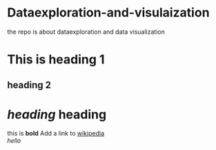 # Dataexploration-and-visulaization
the repo is about dataexploration and data visualization
# This is heading 1
## heading 2
# *heading* heading
this is **bold**
Add a link to [wikipedia](https://www.wikipedia.org/)
<br>
<i> hello </i>
